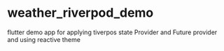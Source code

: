 # weather_riverpod_demo

flutter demo app for applying tiverpos state Provider and Future provider and using reactive theme
